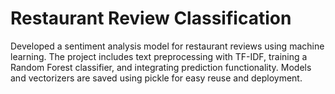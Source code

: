 # Restaurant Review Classification
 Developed a sentiment analysis model for restaurant reviews using machine learning. The project includes text preprocessing with TF-IDF, training a Random Forest classifier, and integrating prediction functionality. Models and vectorizers are saved using pickle for easy reuse and deployment.
